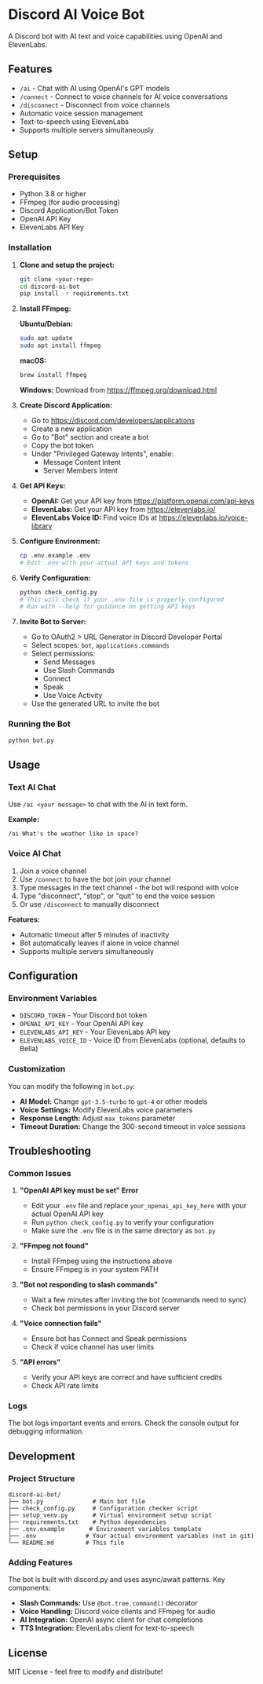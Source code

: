 # Discord AI Voice Bot

A Discord bot with AI text and voice capabilities using OpenAI and ElevenLabs.

## Features

- `/ai` - Chat with AI using OpenAI's GPT models
- `/connect` - Connect to voice channels for AI voice conversations
- `/disconnect` - Disconnect from voice channels
- Automatic voice session management
- Text-to-speech using ElevenLabs
- Supports multiple servers simultaneously

## Setup

### Prerequisites

- Python 3.8 or higher
- FFmpeg (for audio processing)
- Discord Application/Bot Token
- OpenAI API Key
- ElevenLabs API Key

### Installation

1. **Clone and setup the project:**
   ```bash
   git clone <your-repo>
   cd discord-ai-bot
   pip install -r requirements.txt
   ```

2. **Install FFmpeg:**
   
   **Ubuntu/Debian:**
   ```bash
   sudo apt update
   sudo apt install ffmpeg
   ```
   
   **macOS:**
   ```bash
   brew install ffmpeg
   ```
   
   **Windows:**
   Download from https://ffmpeg.org/download.html

3. **Create Discord Application:**
   - Go to https://discord.com/developers/applications
   - Create a new application
   - Go to "Bot" section and create a bot
   - Copy the bot token
   - Under "Privileged Gateway Intents", enable:
     - Message Content Intent
     - Server Members Intent

4. **Get API Keys:**
   - **OpenAI:** Get your API key from https://platform.openai.com/api-keys
   - **ElevenLabs:** Get your API key from https://elevenlabs.io/
   - **ElevenLabs Voice ID:** Find voice IDs at https://elevenlabs.io/voice-library

5. **Configure Environment:**
   ```bash
   cp .env.example .env
   # Edit .env with your actual API keys and tokens
   ```

6. **Verify Configuration:**
   ```bash
   python check_config.py
   # This will check if your .env file is properly configured
   # Run with --help for guidance on getting API keys
   ```

7. **Invite Bot to Server:**
   - Go to OAuth2 > URL Generator in Discord Developer Portal
   - Select scopes: `bot`, `applications.commands`
   - Select permissions: 
     - Send Messages
     - Use Slash Commands
     - Connect
     - Speak
     - Use Voice Activity
   - Use the generated URL to invite the bot

### Running the Bot

```bash
python bot.py
```

## Usage

### Text AI Chat
Use `/ai <your message>` to chat with the AI in text form.

**Example:**
```
/ai What's the weather like in space?
```

### Voice AI Chat
1. Join a voice channel
2. Use `/connect` to have the bot join your channel
3. Type messages in the text channel - the bot will respond with voice
4. Type "disconnect", "stop", or "quit" to end the voice session
5. Or use `/disconnect` to manually disconnect

**Features:**
- Automatic timeout after 5 minutes of inactivity
- Bot automatically leaves if alone in voice channel
- Supports multiple servers simultaneously

## Configuration

### Environment Variables

- `DISCORD_TOKEN` - Your Discord bot token
- `OPENAI_API_KEY` - Your OpenAI API key
- `ELEVENLABS_API_KEY` - Your ElevenLabs API key
- `ELEVENLABS_VOICE_ID` - Voice ID from ElevenLabs (optional, defaults to Bella)

### Customization

You can modify the following in `bot.py`:

- **AI Model:** Change `gpt-3.5-turbo` to `gpt-4` or other models
- **Voice Settings:** Modify ElevenLabs voice parameters
- **Response Length:** Adjust `max_tokens` parameter
- **Timeout Duration:** Change the 300-second timeout in voice sessions

## Troubleshooting

### Common Issues

1. **"OpenAI API key must be set" Error**
   - Edit your `.env` file and replace `your_openai_api_key_here` with your actual OpenAI API key
   - Run `python check_config.py` to verify your configuration
   - Make sure the `.env` file is in the same directory as `bot.py`

2. **"FFmpeg not found"**
   - Install FFmpeg using the instructions above
   - Ensure FFmpeg is in your system PATH

3. **"Bot not responding to slash commands"**
   - Wait a few minutes after inviting the bot (commands need to sync)
   - Check bot permissions in your Discord server

4. **"Voice connection fails"**
   - Ensure bot has Connect and Speak permissions
   - Check if voice channel has user limits

5. **"API errors"**
   - Verify your API keys are correct and have sufficient credits
   - Check API rate limits

### Logs

The bot logs important events and errors. Check the console output for debugging information.

## Development

### Project Structure

```
discord-ai-bot/
├── bot.py              # Main bot file
├── check_config.py     # Configuration checker script
├── setup_venv.py       # Virtual environment setup script
├── requirements.txt    # Python dependencies
├── .env.example       # Environment variables template
├── .env              # Your actual environment variables (not in git)
└── README.md         # This file
```

### Adding Features

The bot is built with discord.py and uses async/await patterns. Key components:

- **Slash Commands:** Use `@bot.tree.command()` decorator
- **Voice Handling:** Discord voice clients and FFmpeg for audio
- **AI Integration:** OpenAI async client for chat completions
- **TTS Integration:** ElevenLabs client for text-to-speech

## License

MIT License - feel free to modify and distribute!